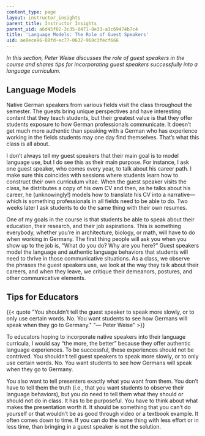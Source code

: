 ```yaml
---
content_type: page
layout: instructor_insights
parent_title: Instructor Insights
parent_uid: a6d45f02-3c35-8471-8e33-a3c69474b7c4
title: 'Language Models: The Role of Guest Speakers'
uid: ae0ece96-88fd-ec77-0632-968c3fecf666
---
```


_In this section, Peter Weise discusses the role of guest speakers in the course and shares tips for incorporating guest speakers successfully into a language curriculum._

Language Models
---------------

Native German speakers from various fields visit the class throughout the semester. The guests bring unique perspectives and have interesting content that they teach students, but their greatest value is that they offer students exposure to how German professionals communicate. It doesn’t get much more authentic than speaking with a German who has experience working in the fields students may one day find themselves. That’s what this class is all about.

I don’t always tell my guest speakers that their main goal is to model language use, but I do see this as their main purpose. For instance, I ask one guest speaker, who comes every year, to talk about his career path. I make sure this coincides with sessions where students learn how to construct their own curriculum vitae. When the guest speaker visits the class, he distributes a copy of his own CV and then, as he talks about his career, he (unknowingly!) models how to translate his CV into a narrative—which is something professionals in all fields need to be able to do. Two weeks later I ask students to do the same thing with their own resumes.

One of my goals in the course is that students be able to speak about their education, their research, and their job aspirations. This is something everybody, whether you’re in architecture, biology, or math, will have to do when working in Germany. The first thing people will ask you when you show up to the job is, “What do you do? Why are you here?” Guest speakers model the language and authentic language behaviors that students will need to thrive in those communicative situations. As a class, we observe the phrases the guest speakers use, we look at the way they talk about their careers, and when they leave, we critique their demeanors, postures, and other communicative elements.

Tips for Educators
------------------

{{< quote "You shouldn’t tell the guest speaker to speak more slowly, or to only use certain words. No. You want students to see how Germans will speak when they go to Germany." "— Peter Weise" >}}

To educators hoping to incorporate native speakers into their language curricula, I would say “the more, the better” because they offer authentic language experiences. To be successful, these experiences should not be contrived. You shouldn’t tell guest speakers to speak more slowly, or to only use certain words. No. You want students to see how Germans will speak when they go to Germany.

You also want to tell presenters exactly what you want from them. You don’t have to tell them the truth (i.e., that you want students to observe their language behaviors), but you do need to tell them what they should or should not do in class. It has to be purposeful. You have to think about what makes the presentation worth it. It should be something that you can’t do yourself or that wouldn’t be as good through video or a textbook example. It often comes down to time. If you can do the same thing with less effort or in less time, than bringing in a guest speaker is not the solution.